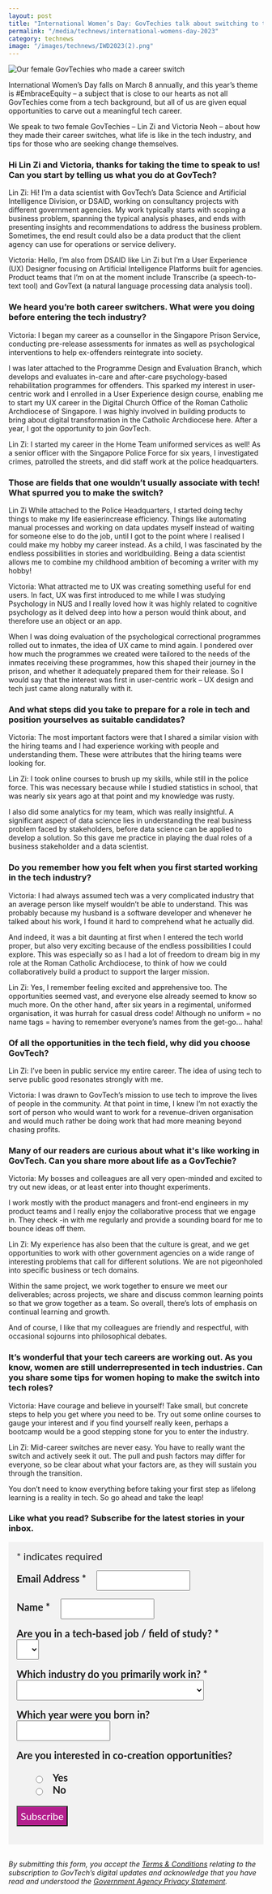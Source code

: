 ```yaml
---
layout: post
title: "International Women’s Day: GovTechies talk about switching to tech careers"
permalink: "/media/technews/international-womens-day-2023"
category: technews
image: "/images/technews/IWD2023(2).png"
---
```


![Our female GovTechies who made a career switch](/images/technews/IWD2023(2).png)


International Women’s Day falls on March 8 annually, and this year’s theme is #EmbraceEquity – a subject that is close to our hearts as not all GovTechies come from a tech background, but all of us are given equal opportunities to carve out a meaningful tech career. 

We speak to two female GovTechies – Lin Zi and Victoria Neoh – about how they made their career switches, what life is like in the tech industry, and tips for those who are seeking change themselves. 

### Hi Lin Zi and Victoria, thanks for taking the time to speak to us! Can you start by telling us what you do at GovTech?

Lin Zi: Hi! I’m a data scientist with GovTech’s Data Science and Artificial Intelligence Division, or DSAID, working on consultancy projects with different government agencies. My work typically starts with scoping a business problem, spanning the typical analysis phases, and ends with presenting insights and recommendations to address the business problem. Sometimes, the end result could also be a data product that the client agency can use for operations or service delivery.

Victoria: Hello, I’m also from DSAID like Lin Zi but I’m a User Experience (UX) Designer focusing on Artificial Intelligence Platforms built for agencies. Product teams that I’m on at the moment include Transcribe (a speech-to-text tool) and GovText (a natural language processing data analysis tool). 

### We heard you’re both career switchers. What were you doing before entering the tech industry? 

Victoria: I began my career as a counsellor in the Singapore Prison Service, conducting pre-release assessments for inmates as well as psychological interventions to help ex-offenders reintegrate into society. 

I was later attached to the Programme Design and Evaluation Branch, which develops and evaluates in-care and after-care psychology-based rehabilitation programmes for offenders. This sparked my interest in user-centric work and I enrolled in a User Experience design course, enabling me to start my UX career in the Digital Church Office of the Roman Catholic Archdiocese of Singapore. I was highly involved in building products to bring about digital transformation in the Catholic Archdiocese here. After a year, I got the opportunity to join GovTech.

Lin Zi: I started my career in the Home Team uniformed services as well! As a senior officer with the Singapore Police Force for six years, I investigated crimes, patrolled the streets, and did staff work at the police headquarters. 

### Those are fields that one wouldn’t usually associate with tech! What spurred you to make the switch? 

Lin Zi While attached to the Police Headquarters, I started doing techy things to make my life easierincrease efficiency. Things like automating manual processes and working on data updates myself instead of waiting for someone else to do the job, until I got to the point where I realised I could make my hobby my career instead. As a child, I was fascinated by the endless possibilities in stories and worldbuilding. Being a data scientist allows me to combine my childhood ambition of becoming a writer with my hobby!

Victoria: What attracted me to UX was creating something useful for end users. In fact, UX was first introduced to me while I was studying Psychology in NUS and I really loved how it was highly related to cognitive psychology as it delved deep into how a person would think about, and therefore use an object or an app.
 
When I was doing evaluation of the psychological correctional programmes rolled out to inmates, the idea of UX came to mind again. I pondered over how much the programmes we created were tailored to the needs of the inmates receiving these programmes, how this shaped their journey in the prison, and whether it adequately prepared them for their release. So I would say that the interest was first in user-centric work – UX design and tech just came along naturally with it.

### And what steps did you take to prepare for a role in tech and position yourselves as suitable candidates? 
Victoria: The most important factors were that I shared a similar vision with the hiring teams and I had experience working with people and understanding them. These were attributes that the hiring teams were looking for.

Lin Zi: I took online courses to brush up my skills, while still in the police force. This was necessary because while I studied statistics in school, that was nearly six years ago at that point and my knowledge was rusty. 

I also did some analytics for my team, which was really insightful. A significant aspect of data science lies in understanding the real business problem faced by stakeholders, before data science can be applied to develop a solution. So this gave me practice in playing the dual roles of a business stakeholder and a data scientist.

### Do you remember how you felt when you first started working in the tech industry? 
Victoria: I had always assumed tech was a very complicated industry that an average person like myself wouldn’t be able to understand. This was probably because my husband is a software developer and whenever he talked about his work, I found it hard to comprehend what he actually did.

And indeed, it was a bit daunting at first when I entered the tech world proper, but also very exciting because of the endless possibilities I could explore. This was especially so as I had a lot of freedom to dream big in my role at the Roman Catholic Archdiocese, to think of how we could collaboratively build a product to support the larger mission. 

Lin Zi: Yes, I remember feeling excited and apprehensive too. The opportunities seemed vast, and everyone else already seemed to know so much more. On the other hand, after six years in a regimental, uniformed organisation, it was hurrah for casual dress code! Although no uniform = no name tags = having to remember everyone’s names from the get-go… haha!

### Of all the opportunities in the tech field, why did you choose GovTech?
Lin Zi: I’ve been in public service my entire career. The idea of using tech to serve public good resonates strongly with me.

Victoria:  I was drawn to GovTech’s mission to use tech to improve the lives of people in the community. At that point in time, I knew I’m not exactly the sort of person who would want to work for a revenue-driven organisation and would much rather be doing work that had more meaning beyond chasing profits. 

### Many of our readers are curious about what it's like working in GovTech. Can you share more about life as a GovTechie?
Victoria: My bosses and colleagues are all very open-minded and excited to try out new ideas, or at least enter into thought experiments. 

I work mostly with the product managers and front-end engineers in my product teams and I really enjoy the collaborative process that we engage in. They check -in with me regularly and provide a sounding board for me to bounce ideas off them.

Lin Zi: My experience has also been that the culture is great, and we get opportunities to work with other government agencies on a wide range of interesting problems that call for different solutions. We are not pigeonholed into specific business or tech domains. 

Within the same project, we work together to ensure we meet our deliverables; across projects, we share and discuss common learning points so that we grow together as a team. So overall, there’s lots of emphasis on continual learning and growth. 

And of course, I like that my colleagues are friendly and respectful, with occasional sojourns into philosophical debates.

### It’s wonderful that your tech careers are working out. As you know, women are still underrepresented in tech industries. Can you share some tips for women hoping to make the switch into tech roles? 
Victoria: Have courage and believe in yourself! Take small, but concrete steps to help you get where you need to be. Try out some online courses to gauge your interest and if you find yourself really keen, perhaps a bootcamp would be a good stepping stone for you to enter the industry.

Lin Zi: Mid-career switches are never easy. You have to really want the switch and actively seek it out. The pull and push factors may differ for everyone, so be clear about what your factors are, as they will sustain you through the transition.

You don’t need to know everything before taking your first step as lifelong learning is a reality in tech. So go ahead and take the leap!


### **Like what you read? Subscribe for the latest stories in your inbox.**

<!-- Begin Mailchimp Signup Form -->
<link href="//cdn-images.mailchimp.com/embedcode/classic-10_7.css" rel="stylesheet" type="text/css">
<style type="text/css">
#mc_embed_signup {
	background: #f2f2f2; 
	clear: left; 
	font: 20px Lato,sans-serif;
	margin-bottom: 16px;
	padding: 16px;
	display: inline-block;
}
#mc_embed_signup .indicates-required {
        margin-bottom: 16px;
}
#mc_embed_signup .mc-field-group {
        margin-bottom: 16px;
	margin-right: 16px;
	width: inherit;
}
ul, li{
    list-style:none;
    list-style-type:none;
}
label {
        font-weight: bold;
	margin-bottom: 16px;
	margin-right: 16px;
}
input {
        height: 40px;
}
select {
        height: 40px;
}
option {
        font:20px Lato,sans-serif;
	height: 40px;
}
input[type='radio'] {
  height: 14px;
  width: 14px;
  vertical-align: middle;
  margin-right: 14px;
  margin-left: 4px;
}
#mc_embed_signup .button {
        background-color: #B41E8E;
	font:20px Lato,sans-serif;
        color: #ffffff;
}
#mc_embed_signup form {
    padding: 0;
}	
</style>
<div id="mc_embed_signup">
<form action="https://tech.us16.list-manage.com/subscribe/post?u=9326ff42459737140a6baa881&amp;id=8b7e185878" method="post" id="mc-embedded-subscribe-form" name="mc-embedded-subscribe-form" class="validate" target="_blank" novalidate>
    <div id="mc_embed_signup_scroll">
	
<div class="indicates-required">
	<span class="asterisk">*</span> indicates required
</div>
<div class="mc-field-group">
	<label for="mce-EMAIL"
	       >Email Address  <span class="asterisk">*</span>
</label>
	<input 
	       type="email" 
	       value="" 
	       name="EMAIL" 
	       class="required email" 
	       id="mce-EMAIL"
	/>
</div>
<div class="mc-field-group">
	<label for="mce-FNAME"
	       >Name  <span class="asterisk">*</span>
</label>
	<input 
	       type="text" 
	       value="" 
	       name="FNAME" 
	       class="required" 
	       id="mce-FNAME"
	/>
</div>
<div class="mc-field-group">
	<label for="mce-TECH"
	       >Are you in a tech-based job / field of study?  
	       <span class="asterisk">*</span>
</label>
	<select name="TECH" class="required" id="mce-TECH">
	<option value=""></option>
	<option value="Yes">Yes</option>
	<option value="No">No</option>
</select>
</div>
<div class="mc-field-group">
	<label for="mce-INDUSTRY"
	       >Which industry do you primarily work in?  <span class="asterisk">*</span>
</label>
	<select name="INDUSTRY" class="required" id="mce-INDUSTRY">
	<option value=""></option>
	<option value="Manufacturing - Energy &amp; Chemicals">Manufacturing - Energy &amp; Chemicals</option>
<option value="Manufacturing - Precision Engineering">Manufacturing - Precision Engineering</option>
<option value="Manufacturing - Marine &amp; Offshore">Manufacturing - Marine &amp; Offshore</option>
<option value="Manufacturing - Aerospace">Manufacturing - Aerospace</option>
<option value="Manufacturing - Electronics">Manufacturing - Electronics</option>
<option value="Built Environment - Construction &amp; Architecture">Built Environment - Construction &amp; Architecture</option>
<option value="Built Environment - Real Estate">Built Environment - Real Estate</option>
<option value="Built Environment - Cleaning">Built Environment - Cleaning</option>
<option value="Built Environment - Security">Built Environment - Security</option>
<option value="Trade &amp; Connectivity - Logistics">Trade &amp; Connectivity - Logistics</option>
<option value="Trade &amp; Connectivity - Transportation">Trade &amp; Connectivity - Transportation</option>
<option value="Trade &amp; Connectivity - Wholesale Trade">Trade &amp; Connectivity - Wholesale Trade</option>
<option value="Essential Services - Healthcare">Essential Services - Healthcare</option>
<option value="Essential Services - Education">Essential Services - Education</option>
<option value="Professional Services - Professional &amp; Consulting Services">Professional Services - Professional &amp; Consulting Services</option>
<option value="Professional Services - Financial Services">Professional Services - Financial Services</option>
<option value="Professional Services - Infocomm, Technology &amp; Media">Professional Services - Infocomm, Technology &amp; Media</option>
<option value="Lifestyle - Food &amp; Beverage">Lifestyle - Food &amp; Beverage</option>
<option value="Lifestyle - Retail">Lifestyle - Retail</option>
<option value="Lifestyle - Hotels &amp; Tourism">Lifestyle - Hotels &amp; Tourism</option>
<option value="Lifestyle - Food Manufacturing">Lifestyle - Food Manufacturing</option>
<option value="Government">Government</option>
<option value="Other Industry">Other Industry</option>
<option value="Not Applicable">Not Applicable</option>
	</select>
</div>
<div class="mc-field-group size1of2">
	<label for="mce-BIRTHYEAR">Which year were you born in? </label>
	<input type="number" name="BIRTHYEAR" class="" value="" id="mce-BIRTHYEAR">
	<span id="mce-BIRTHYEAR-HELPERTEXT" class="helper_text"></span>
</div>
<div class="mc-field-group input-group">
    <strong>Are you interested in co-creation opportunities? </strong>
    <ul><li>
    <input type="radio" value="1" name="group[59]" id="mce-group[59]-59-0">
    <label for="mce-group[59]-59-0">Yes</label>
</li>
<li>
    <input type="radio" value="2" name="group[59]" id="mce-group[59]-59-1">
    <label for="mce-group[59]-59-1">No</label>
</li>
</ul>
    <span id="mce-group[59]-HELPERTEXT" class="helper_text"></span>
</div>	    
	<div id="mce-responses" class="clear">
		<div class="response" id="mce-error-response" style="display:none"></div>
		<div class="response" id="mce-success-response" style="display:none"></div>
	</div>    <!-- real people should not fill this in and expect good things - do not remove this or risk form bot signups-->
    <div style="position: absolute; left: -5000px; font:20px Lato,sans-serif;" aria-hidden="true"><input type="text" name="b_9326ff42459737140a6baa881_8b7e185878" tabindex="-1" value=""></div>
    <div class="clear"><input type="submit" value="Subscribe" name="subscribe" id="mc-embedded-subscribe" class="button"></div>
    </div> 
</form>
</div>
<!--End mc_embed_signup-->

*By submitting this form, you accept the [Terms & Conditions](https://www.tech.gov.sg/files/GovTech-Subscription-Terms-Conditions-2021.pdf) relating to the subscription to GovTech’s digital updates and acknowledge that you have read and understood the [Government Agency Privacy Statement](https://www.tech.gov.sg/privacy/).*

